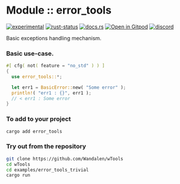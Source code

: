 <!-- {{# generate.module_header{} #}} -->

# Module :: error_tools
[![experimental](https://raster.shields.io/static/v1?label=stability&message=experimental&color=orange&logoColor=eee)](https://github.com/emersion/stability-badges#experimental) [![rust-status](https://github.com/Wandalen/wTools/actions/workflows/ModuleErrorToolsPush.yml/badge.svg)](https://github.com/Wandalen/wTools/actions/workflows/ModuleErrorToolsPush.yml) [![docs.rs](https://img.shields.io/docsrs/error_tools?color=e3e8f0&logo=docs.rs)](https://docs.rs/error_tools) [![Open in Gitpod](https://raster.shields.io/static/v1?label=try&message=online&color=eee&logo=gitpod&logoColor=eee)](https://gitpod.io/#RUN_PATH=sample%2Frust%2Ferror_tools_trivial_sample,SAMPLE_FILE=.%2Fsrc%2Fmain.rs/https://github.com/Wandalen/wTools,RUN_POSTFIX=--example%20error_tools_trivial_sample/https://github.com/Wandalen/wTools) [![discord](https://img.shields.io/discord/872391416519737405?color=eee&logo=discord&logoColor=eee&label=ask)](https://discord.gg/m3YfbXpUUY)

Basic exceptions handling mechanism.

### Basic use-case.

<!-- {{# generate.module_sample{} #}} -->

```rust
#[ cfg( not( feature = "no_std" ) ) ]
{
  use error_tools::*;

  let err1 = BasicError::new( "Some error" );
  println!( "err1 : {}", err1 );
  // < err1 : Some error
}
```

### To add to your project

```sh
cargo add error_tools
```

### Try out from the repository

```sh
git clone https://github.com/Wandalen/wTools
cd wTools
cd examples/error_tools_trivial
cargo run
```
